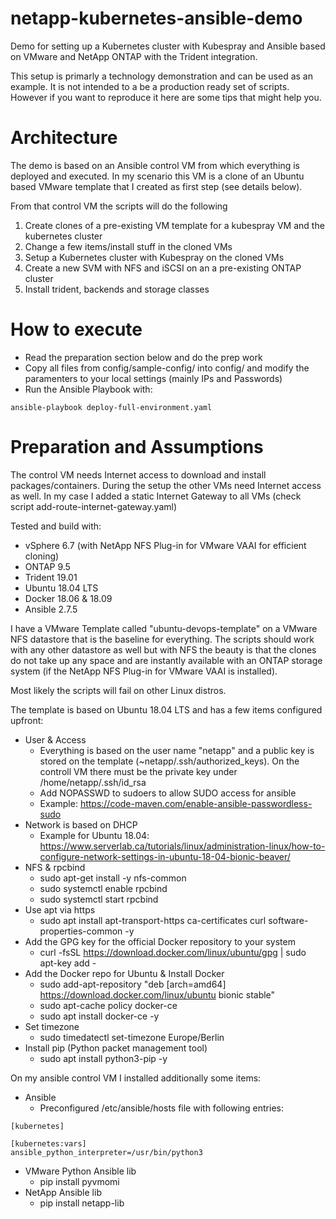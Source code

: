 # netapp-kubernetes-ansible-demo
Demo for setting up a Kubernetes cluster with Kubespray and Ansible based on VMware and NetApp ONTAP with the Trident integration.

This setup is primarly a technology demonstration and can be used as an example. It is not intended to a be a production ready set of scripts. However if you want to reproduce it here are some tips that might help you.

# Architecture
The demo is based on an Ansible control VM from which everything is deployed and executed. In my scenario this VM is a clone of an Ubuntu based VMware template that I created as first step (see details below).

From that control VM the scripts will do the following
1. Create clones of a pre-existing VM template for a kubespray VM and the kubernetes cluster
2. Change a few items/install stuff in the cloned VMs
3. Setup a Kubernetes cluster with Kubespray on the cloned VMs
4. Create a new SVM with NFS and iSCSI on an a pre-existing ONTAP cluster
5. Install trident, backends and storage classes

# How to execute

- Read the preparation section below and do the prep work
- Copy all files from config/sample-config/ into config/ and modify the paramenters to your local settings (mainly IPs and Passwords)
- Run the Ansible Playbook with:
```
ansible-playbook deploy-full-environment.yaml
```

# Preparation and Assumptions
The control VM needs Internet access to download and install packages/containers. During the setup the other VMs need Internet access as well. In my case I added a static Internet Gateway to all VMs (check script add-route-internet-gateway.yaml)

Tested and build with:
- vSphere 6.7 (with NetApp NFS Plug-in for VMware VAAI for efficient cloning)
- ONTAP 9.5
- Trident 19.01
- Ubuntu 18.04 LTS
- Docker 18.06 & 18.09
- Ansible 2.7.5

I have a VMware Template called "ubuntu-devops-template" on a VMware NFS datastore that is the baseline for everything. The scripts should work with any other datastore as well but with NFS the beauty is that the clones do not take up any space and are instantly available with an ONTAP storage system (if the NetApp NFS Plug-in for VMware VAAI is installed). 

Most likely the scripts will fail on other Linux distros.

The template is based on Ubuntu 18.04 LTS and has a few items configured upfront:

- User & Access
  - Everything is based on the user name "netapp" and a public key is stored on the template (~netapp/.ssh/authorized_keys). On the controll VM there must be the private key under /home/netapp/.ssh/id_rsa
  - Add NOPASSWD to sudoers to allow SUDO access for ansible
  -  Example: https://code-maven.com/enable-ansible-passwordless-sudo
- Network is based on DHCP
  - Example for Ubuntu 18.04: https://www.serverlab.ca/tutorials/linux/administration-linux/how-to-configure-network-settings-in-ubuntu-18-04-bionic-beaver/
- NFS & rpcbind
  - sudo apt-get install -y nfs-common
  - sudo systemctl enable rpcbind
  - sudo systemctl start rpcbind
- Use apt via https
  - sudo apt install apt-transport-https ca-certificates curl software-properties-common -y
- Add the GPG key for the official Docker repository to your system
  - curl -fsSL https://download.docker.com/linux/ubuntu/gpg | sudo apt-key add -
- Add the Docker repo for Ubuntu & Install Docker
  - sudo add-apt-repository "deb [arch=amd64] https://download.docker.com/linux/ubuntu bionic stable"
  - sudo apt-cache policy docker-ce
  - sudo apt install docker-ce -y
- Set timezone
  - sudo timedatectl set-timezone Europe/Berlin
- Install pip (Python packet management tool)
  - sudo apt install python3-pip -y

On my ansible control VM I installed additionally some items:
- Ansible 
  - Preconfigured /etc/ansible/hosts file with following entries:
```
[kubernetes]

[kubernetes:vars]
ansible_python_interpreter=/usr/bin/python3
```
- VMware Python Ansible lib
  - pip install pyvmomi
- NetApp Ansible lib
  - pip install netapp-lib

